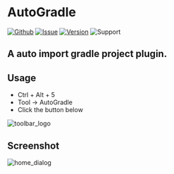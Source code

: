 # AutoGradle

[![Github](https://img.shields.io/badge/github-AutoGradle-blue.svg)](https://www.github.com/jyygithub/AutoGradle)
[![Issue](https://img.shields.io/badge/issue-AutoGradle-red.svg)](https://github.com/jyygithub/AutoGradle/issues)
[![Version](https://img.shields.io/badge/version-1.3.0-lightgrey.svg)](https://plugins.jetbrains.com/plugin/12061-autogradle)
![Support](https://img.shields.io/badge/support-Android%20Studio-green.svg)

## A auto import gradle project plugin.

## Usage

- Ctrl + Alt + 5
- Tool -> AutoGradle
- Click the button below

![toolbar_logo](http://qiniu.jiangyy.cn//plugin/AutoGradle/img/toolbar_logo.png)

## Screenshot

![home_dialog](http://qiniu.jiangyy.cn//plugin/AutoGradle/img/1.2.0/home.png)
